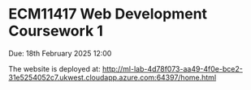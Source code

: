 # ECM11417 Web Development Coursework 1

Due: 18th February 2025 12:00

The website is deployed at: http://ml-lab-4d78f073-aa49-4f0e-bce2-31e5254052c7.ukwest.cloudapp.azure.com:64397/home.html
